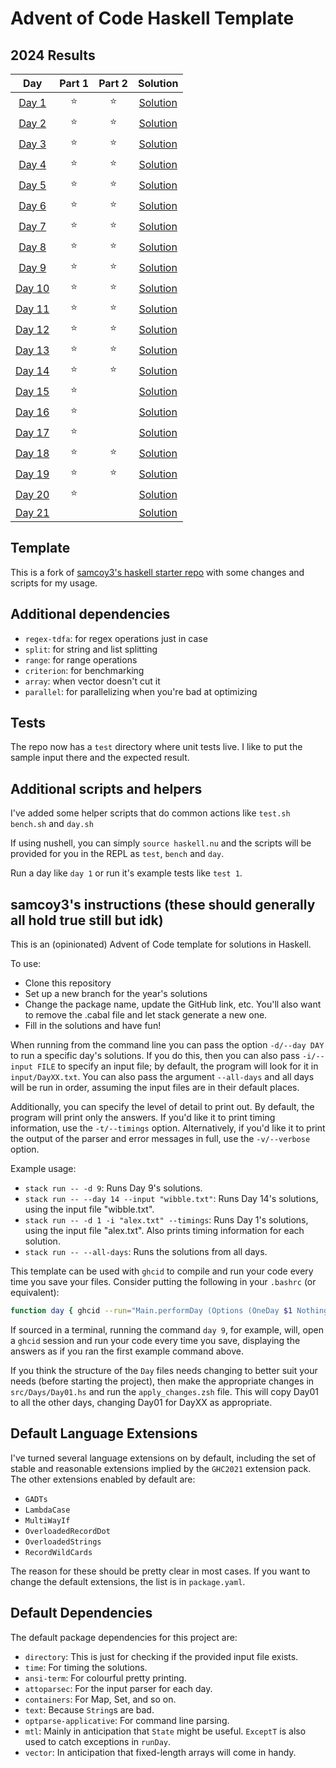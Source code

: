 # Advent of Code Haskell Template

<!--- advent_readme_stars table --->
## 2024 Results

| Day | Part 1 | Part 2 | Solution |
| :---: | :---: | :---: | :---:    |
| [Day 1](https://adventofcode.com/2024/day/1) | ⭐ | ⭐ | [Solution](./src/Days/Day01.hs) |
| [Day 2](https://adventofcode.com/2024/day/2) | ⭐ | ⭐ | [Solution](./src/Days/Day02.hs) |
| [Day 3](https://adventofcode.com/2024/day/3) | ⭐ | ⭐ | [Solution](./src/Days/Day03.hs) |
| [Day 4](https://adventofcode.com/2024/day/4) | ⭐ | ⭐ | [Solution](./src/Days/Day04.hs) |
| [Day 5](https://adventofcode.com/2024/day/5) | ⭐ | ⭐ | [Solution](./src/Days/Day05.hs) |
| [Day 6](https://adventofcode.com/2024/day/6) | ⭐ | ⭐ | [Solution](./src/Days/Day06.hs) |
| [Day 7](https://adventofcode.com/2024/day/7) | ⭐ | ⭐ | [Solution](./src/Days/Day07.hs) |
| [Day 8](https://adventofcode.com/2024/day/8) | ⭐ | ⭐ | [Solution](./src/Days/Day08.hs) |
| [Day 9](https://adventofcode.com/2024/day/9) |  ⭐ | ⭐ | [Solution](./src/Days/Day09.hs) |
| [Day 10](https://adventofcode.com/2024/day/10) |  ⭐ | ⭐ | [Solution](./src/Days/Day10.hs) |
| [Day 11](https://adventofcode.com/2024/day/11) |  ⭐ | ⭐ | [Solution](./src/Days/Day11.hs) |
| [Day 12](https://adventofcode.com/2024/day/12) |  ⭐ | ⭐ | [Solution](./src/Days/Day12.hs) |
| [Day 13](https://adventofcode.com/2024/day/13) |  ⭐ | ⭐ | [Solution](./src/Days/Day13.hs) |
| [Day 14](https://adventofcode.com/2024/day/14) |  ⭐ | ⭐ | [Solution](./src/Days/Day14.hs) |
| [Day 15](https://adventofcode.com/2024/day/15) |  ⭐ |   | [Solution](./src/Days/Day15.hs) |
| [Day 16](https://adventofcode.com/2024/day/16) |  ⭐ |   | [Solution](./src/Days/Day16.hs) |
| [Day 17](https://adventofcode.com/2024/day/17) |  ⭐ |   | [Solution](./src/Days/Day17.hs) |
| [Day 18](https://adventofcode.com/2024/day/18) |  ⭐ | ⭐ | [Solution](./src/Days/Day18.hs) |
| [Day 19](https://adventofcode.com/2024/day/19) |  ⭐ | ⭐ | [Solution](./src/Days/Day19.hs) |
| [Day 20](https://adventofcode.com/2024/day/20) |  ⭐ |   | [Solution](./src/Days/Day20.hs) |
| [Day 21](https://adventofcode.com/2024/day/21) |    |   | [Solution](./src/Days/Day21.hs) |
<!--- advent_readme_stars table --->

## Template

This is a fork of [samcoy3's haskell starter repo](https://github.com/samcoy3/advent-of-code-template) with some changes and scripts for my usage.

## Additional dependencies
- `regex-tdfa`: for regex operations just in case
- `split`: for string and list splitting
- `range`: for range operations
- `criterion`: for benchmarking
- `array`: when vector doesn't cut it 
- `parallel`: for parallelizing when you're bad at optimizing

## Tests

The repo now has a `test` directory where unit tests live. I like to put the sample input there and the expected result.

## Additional scripts and helpers

I've added some helper scripts that do common actions like `test.sh` `bench.sh` and `day.sh`

If using nushell, you can simply `source haskell.nu` and the scripts will be provided for you in the REPL as `test`, `bench` and `day`.

Run a day like `day 1` or run it's example tests like `test 1`.


## samcoy3's instructions (these should generally all hold true still but idk)

This is an (opinionated) Advent of Code template for solutions in Haskell.

To use:
- Clone this repository
- Set up a new branch for the year's solutions
- Change the package name, update the GitHub link, etc. You'll also want to remove the .cabal file and let stack generate a new one.
- Fill in the solutions and have fun!

When running from the command line you can pass the option `-d/--day DAY` to run a specific day's solutions. If you do this, then you can also pass `-i/--input FILE` to specify an input file; by default, the program will look for it in `input/DayXX.txt`. You can also pass the argument `--all-days` and all days will be run in order, assuming the input files are in their default places.

Additionally, you can specify the level of detail to print out. By default, the program will print only the answers. If you'd like it to print timing information, use the `-t/--timings` option. Alternatively, if you'd like it to print the output of the parser and error messages in full, use the `-v/--verbose` option.

Example usage:
- `stack run -- -d 9`: Runs Day 9's solutions.
- `stack run -- --day 14 --input "wibble.txt"`: Runs Day 14's solutions, using the input file "wibble.txt".
- `stack run -- -d 1 -i "alex.txt" --timings`: Runs Day 1's solutions, using the input file "alex.txt". Also prints timing information for each solution.
- `stack run -- --all-days`: Runs the solutions from all days.

This template can be used with `ghcid` to compile and run your code every time you save your files. Consider putting the following in your `.bashrc` (or equivalent):

```bash
function day { ghcid --run="Main.performDay (Options (OneDay $1 Nothing) Timings)" }
```

If sourced in a terminal, running the command `day 9`, for example, will, open a `ghcid` session and run your code every time you save, displaying the answers as if you ran the first example command above.

If you think the structure of the `Day` files needs changing to better suit your needs (before starting the project), then make the appropriate changes in `src/Days/Day01.hs` and run the `apply_changes.zsh` file. This will copy Day01 to all the other days, changing Day01 for DayXX as appropriate.

## Default Language Extensions

I've turned several language extensions on by default, including the set of stable and reasonable extensions implied by the `GHC2021` extension pack.
The other extensions enabled by default are:
- `GADTs`
- `LambdaCase`
- `MultiWayIf`
- `OverloadedRecordDot`
- `OverloadedStrings`
- `RecordWildCards`

The reason for these should be pretty clear in most cases.
If you want to change the default extensions, the list is in `package.yaml`.

## Default Dependencies

The default package dependencies for this project are:
- `directory`: This is just for checking if the provided input file exists.
- `time`: For timing the solutions.
- `ansi-term`: For colourful pretty printing.
- `attoparsec`: For the input parser for each day.
- `containers`: For Map, Set, and so on.
- `text`: Because `String`s are bad.
- `optparse-applicative`: For command line parsing.
- `mtl`: Mainly in anticipation that `State` might be useful. `ExceptT` is also used to catch exceptions in `runDay`.
- `vector`: In anticipation that fixed-length arrays will come in handy.
